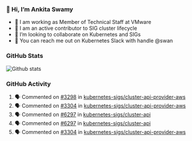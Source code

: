 ### 👋 Hi, I’m Ankita Swamy 

- 💼 I am working as Member of Technical Staff at VMware
- 👀 I am an active contributor to SIG cluster lifecycle 
- 💞️ I’m looking to collaborate on Kubernetes and SIGs
- 💬 You can reach me out on Kubernetes Slack with handle @swan

### GitHub Stats
![Github stats](https://github-readme-stats.vercel.app/api?username=Ankitasw&count_private=true&show_icons=true&theme=tokyonight)

### GitHub Activity 
<!--START_SECTION:activity-->
1. 🗣 Commented on [#3298](https://github.com/kubernetes-sigs/cluster-api-provider-aws/issues/3298) in [kubernetes-sigs/cluster-api-provider-aws](https://github.com/kubernetes-sigs/cluster-api-provider-aws)
2. 🗣 Commented on [#3304](https://github.com/kubernetes-sigs/cluster-api-provider-aws/issues/3304) in [kubernetes-sigs/cluster-api-provider-aws](https://github.com/kubernetes-sigs/cluster-api-provider-aws)
3. 🗣 Commented on [#6297](https://github.com/kubernetes-sigs/cluster-api/issues/6297) in [kubernetes-sigs/cluster-api](https://github.com/kubernetes-sigs/cluster-api)
4. 🗣 Commented on [#6297](https://github.com/kubernetes-sigs/cluster-api/issues/6297) in [kubernetes-sigs/cluster-api](https://github.com/kubernetes-sigs/cluster-api)
5. 🗣 Commented on [#3304](https://github.com/kubernetes-sigs/cluster-api-provider-aws/issues/3304) in [kubernetes-sigs/cluster-api-provider-aws](https://github.com/kubernetes-sigs/cluster-api-provider-aws)
<!--END_SECTION:activity-->
